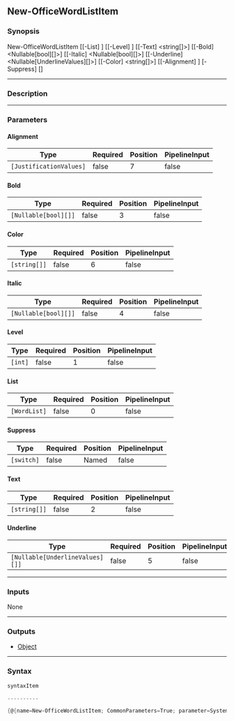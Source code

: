 New-OfficeWordListItem
----------------------

### Synopsis

New-OfficeWordListItem [[-List] <WordList>] [[-Level] <int>] [[-Text] <string[]>] [[-Bold] <Nullable[bool][]>] [[-Italic] <Nullable[bool][]>] [[-Underline] <Nullable[UnderlineValues][]>] [[-Color] <string[]>] [[-Alignment] <JustificationValues>] [-Suppress] [<CommonParameters>]

---

### Description

---

### Parameters
#### **Alignment**

|Type                   |Required|Position|PipelineInput|
|-----------------------|--------|--------|-------------|
|`[JustificationValues]`|false   |7       |false        |

#### **Bold**

|Type                |Required|Position|PipelineInput|
|--------------------|--------|--------|-------------|
|`[Nullable[bool][]]`|false   |3       |false        |

#### **Color**

|Type        |Required|Position|PipelineInput|
|------------|--------|--------|-------------|
|`[string[]]`|false   |6       |false        |

#### **Italic**

|Type                |Required|Position|PipelineInput|
|--------------------|--------|--------|-------------|
|`[Nullable[bool][]]`|false   |4       |false        |

#### **Level**

|Type   |Required|Position|PipelineInput|
|-------|--------|--------|-------------|
|`[int]`|false   |1       |false        |

#### **List**

|Type        |Required|Position|PipelineInput|
|------------|--------|--------|-------------|
|`[WordList]`|false   |0       |false        |

#### **Suppress**

|Type      |Required|Position|PipelineInput|
|----------|--------|--------|-------------|
|`[switch]`|false   |Named   |false        |

#### **Text**

|Type        |Required|Position|PipelineInput|
|------------|--------|--------|-------------|
|`[string[]]`|false   |2       |false        |

#### **Underline**

|Type                           |Required|Position|PipelineInput|
|-------------------------------|--------|--------|-------------|
|`[Nullable[UnderlineValues][]]`|false   |5       |false        |

---

### Inputs
None

---

### Outputs
* [Object](https://learn.microsoft.com/en-us/dotnet/api/System.Object)

---

### Syntax
```PowerShell
syntaxItem
```
```PowerShell
----------
```
```PowerShell
{@{name=New-OfficeWordListItem; CommonParameters=True; parameter=System.Object[]}}
```
